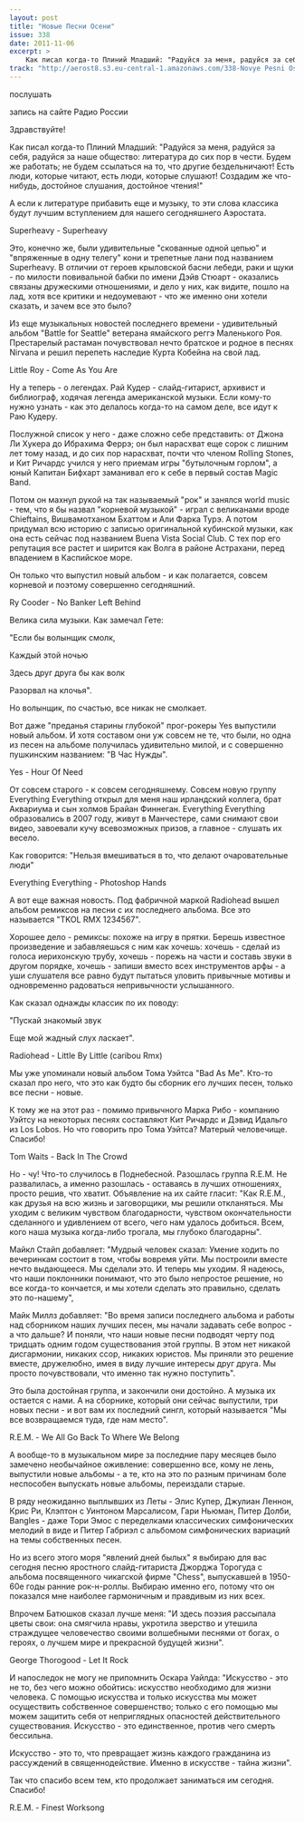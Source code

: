 ```yaml
---
layout: post
title: "Новые Песни Осени"
issue: 338
date: 2011-11-06
excerpt: >
    Как писал когда-то Плиний Младший: "Радуйся за меня, радуйся за себя, радуйся за наше общество: литература до сих пор в чести. Будем же работать; не будем ссылаться на то, что другие бездельничают! Есть люди, которые читают, есть люди, которые слушают! Создадим же что-нибудь, достойное слушания, достойное чтения!"
track: "http://aerost8.s3.eu-central-1.amazonaws.com/338-Novye Pesni Oseni.mp3"
---
```


послушать

запись на сайте Радио России

Здравствуйте!

Как писал когда-то Плиний Младший: "Радуйся за меня, радуйся за себя, радуйся за наше общество: литература до сих пор в чести. Будем же работать; не будем ссылаться на то, что другие бездельничают! Есть люди, которые читают, есть люди, которые слушают! Создадим же что-нибудь, достойное слушания, достойное чтения!"

А если к литературе прибавить еще и музыку, то эти слова классика будут лучшим вступлением для нашего сегодняшнего Аэростата.

Superheavy - Superheavy

Это, конечно же, были удивительные "скованные одной цепью" и "впряженные в одну телегу" кони и трепетные лани под названием Superheavy. В отличии от героев крыловской басни лебеди, раки и щуки - по милости повивальной бабки по имени Дэйв Стюарт - оказались связаны дружескими отношениями, и дело у них, как видите, пошло на лад, хотя все критики и недоумевают - что же именно они хотели сказать, и зачем все это было?

Из еще музыкальных новостей последнего времени - удивительный альбом "Battle for Seattle" ветерана ямайского реггэ Маленького Роя. Престарелый растаман почувствовал нечто братское и родное в песнях Nirvana и решил перепеть наследие Курта Кобейна на свой лад.

Little Roy - Come As You Are

Ну а теперь - о легендах. Рай Кудер - слайд-гитарист, архивист и библиограф, ходячая легенда американской музыки. Если кому-то нужно узнать - как это делалось когда-то на самом деле, все идут к Раю Кудеру.

Послужной список у него - даже сложно себе представить: от Джона Ли Хукера до Ибрахима Феррэ; он был нарасхват еще сорок с лишним лет тому назад, и до сих пор нарасхват, почти что членом Rolling Stones, и Кит Ричардс учился у него приемам игры "бутылочным горлом", а юный Капитан Бифхарт заманивал его к себе в первый состав Magic Band.

Потом он махнул рукой на так называемый "рок" и занялся world music - тем, что я бы назвал "корневой музыкой" - играл с великанами вроде Chieftains, Вишвамотханом Бхаттом и Али Фарка Турэ. А потом придумал всю историю с записью оригинальной кубинской музыки, как она есть сейчас под названием Buena Vista Social Club. С тех пор его репутация все растет и ширится как Волга в районе Астрахани, перед впадением в Каспийское море.

Он только что выпустил новый альбом - и как полагается, совсем корневой и поэтому совершенно сегодняшний.

Ry Cooder - No Banker Left Behind

Велика сила музыки. Как замечал Гете:

"Если бы волынщик смолк,

Каждый этой ночью

Здесь друг друга бы как волк

Разорвал на клочья".

Но волынщик, по счастью, все никак не смолкает.

Вот даже "преданья старины глубокой" прог-рокеры Yes выпустили новый альбом. И хотя составом они уж совсем не те, что были, но одна из песен на альбоме получилась удивительно милой, и с совершенно пушкинским названием: "В Час Нужды".

Yes - Hour Of Need

От совсем старого - к совсем сегодняшнему. Совсем новую группу Everything Everything открыл для меня наш ирландский коллега, брат Аквариума и сын холмов Брайан Финнеган. Everything Everything образовались в 2007 году, живут в Манчестере, сами снимают свои видео, завоевали кучу всевозможных призов, а главное - слушать их весело.

Как говорится: "Нельзя вмешиваться в то, что делают очаровательные люди"

Everything Everything - Photoshop Hands

А вот еще важная новость. Под фабричной маркой Radiohead вышел альбом ремиксов на песни с их последнего альбома. Все это называется "TKOL RMX 1234567".

Хорошее дело - ремиксы: похоже на игру в прятки. Берешь известное произведение и забавляешься с ним как хочешь: хочешь - сделай из голоса иерихонскую трубу, хочешь - порежь на части и составь звуки в другом порядке, хочешь - запиши вместо всех инструментов арфы - а уши слушателя все равно будут пытаться уловить привычные мотивы и одновременно радоваться непривычности услышанного.

Как сказал однажды классик по их поводу:

"Пускай знакомый звук

Еще мой жадный слух ласкает".

Radiohead - Little By Little (caribou Rmx)

Мы уже упоминали новый альбом Тома Уэйтса "Bad As Me". Кто-то сказал про него, что это как будто бы сборник его лучших песен, только все песни - новые.

К тому же на этот раз - помимо привычного Марка Рибо - компанию Уэйтсу на некоторых песнях составляют Кит Ричардс и Дэвид Идальго из Los Lobos. Но что говорить про Тома Уэйтса? Матерый человечище. Спасибо!

Tom Waits - Back In The Crowd

Но - чу! Что-то случилось в Поднебесной. Разошлась группа R.E.M. Не развалилась, а именно разошлась - оставаясь в лучших отношениях, просто решив, что хватит. Объявление на их сайте гласит: "Как R.E.М., как друзья на всю жизнь и заговорщики, мы решили откланяться. Мы уходим с великим чувством благодарности, чувством окончательности сделанного и удивлением от всего, чего нам удалось добиться. Всем, кого наша музыка когда-либо трогала, мы глубоко благодарны".

Майкл Стайп добавляет: "Мудрый человек сказал: Умение ходить по вечеринкам состоит в том, чтобы вовремя уйти. Мы построили вместе нечто выдающееся. Мы сделали это. И теперь мы уходим. Я надеюсь, что наши поклонники понимают, что это было непростое решение, но все когда-то кончается, и мы хотели сделать это правильно, сделать это по-нашему",

Майк Миллз добавляет: "Во время записи последнего альбома и работы над сборником наших лучших песен, мы начали задавать себе вопрос - а что дальше? И поняли, что наши новые песни подводят черту под тридцать одним годом существования этой группы. В этом нет никакой дисгармонии, никаких ссор, никаких юристов. Мы приняли это решение вместе, дружелюбно, имея в виду лучшие интересы друг друга. Мы просто почувствовали, что именно так нужно поступить".

Это была достойная группа, и закончили они достойно. А музыка их остается с нами. А на сборнике, который они сейчас выпустили, три новых песни - и вот вам их последний сингл, который называется "Мы все возвращаемся туда, где нам место".

R.E.M. - We All Go Back To Where We Belong

А вообще-то в музыкальном мире за последние пару месяцев было замечено необычайное оживление: совершенно все, кому не лень, выпустили новые альбомы - а те, кто на это по разным причинам боле неспособен выпускать новые альбомы, переиздали старые.

В ряду неожиданно выплывших из Леты - Элис Купер, Джулиан Леннон, Крис Ри, Клэптон с Уинтоном Марсалисом, Гари Ньюман, Питер Долби, Bangles - даже Тори Эмос с переделками классических симфонических мелодий в виде и Питер Габриэл с альбомом симфонических вариаций на темы собственных песен.

Но из всего этого моря "явлений дней былых" я выбираю для вас сегодня песню яростного слайд-гитариста Джорджа Торогуда с альбома посвященного чикагской фирме "Chess", выпускавшей в 1950-60е годы ранние рок-н-роллы. Выбираю именно его, потому что он показался мне наиболее гармоничным и правдивым из них всех.

Впрочем Батюшков сказал лучше меня: "И здесь поэзия рассыпала цветы свои: она смягчила нравы, укротила зверство и утешила страждущее человечество своими волшебными песнями от богах, о героях, о лучшем мире и прекрасной будущей жизни".

George Thorogood - Let It Rock

И напоследок не могу не припомнить Оскара Уайлда: "Искусство - это не то, без чего можно обойтись: искусство необходимо для жизни человека. С помощью искусства и только искусства мы может осуществить собственное совершенство; только с его помощью мы можем защитить себя от неприглядных опасностей действительного существования. Искусство - это единственное, против чего смерть бессильна.

Искусство - это то, что превращает жизнь каждого гражданина из рассуждений в священнодействие. Именно в искусстве - тайна жизни".

Так что спасибо всем тем, кто продолжает заниматься им сегодня. Спасибо!

R.E.M. - Finest Worksong
